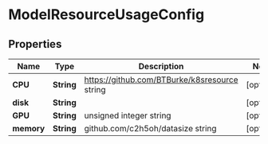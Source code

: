 # ModelResourceUsageConfig

## Properties
Name | Type | Description | Notes
------------ | ------------- | ------------- | -------------
**CPU** | **String** | https://github.com/BTBurke/k8sresource string |  [optional]
**disk** | **String** |  |  [optional]
**GPU** | **String** | unsigned integer string |  [optional]
**memory** | **String** | github.com/c2h5oh/datasize string |  [optional]
